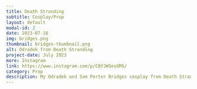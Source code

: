 ```yaml
---
title: Death Stranding
subtitle: Cosplay/Prop
layout: default
modal-id: 2
date: 2023-07-18
img: bridges.png
thumbnail: bridges-thumbnail.png
alt: Odradek from Death Stranding
project-date: July 2023
more: Instagram
link: https://www.instagram.com/p/C8YJWSesGMS/
category: Prop
description: My Odradek and Sam Porter Bridges cosplay from Death Stranding. I designed the Odradek from references images with the goal of mimicking the in-game prop. It comes attached to the protagonist, so it is mounted to the frame backpack that is a part of the cosplay.
---
```

